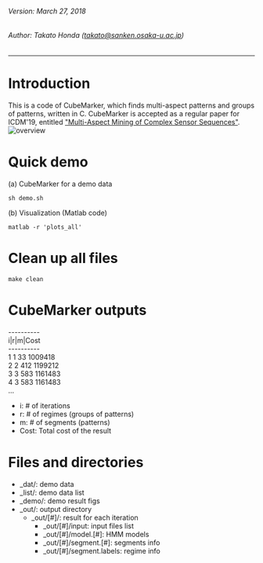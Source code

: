 ###### Version: March 27, 2018
###### Author: Takato Honda (takato@sanken.osaka-u.ac.jp)
---
# Introduction
This is a code of CubeMarker, which finds multi-aspect patterns and groups of patterns, written in C. CubeMarker is accepted as a regular paper for ICDM'19, entitled ["Multi-Aspect Mining of Complex Sensor Sequences"](https://takatohonda.github.io/paper/paper-icdm19.pdf).
![overview](http://takatohonda.github.io/assets/img/overview.png)

# Quick demo
(a) CubeMarker for a demo data
```
sh demo.sh 
```
(b) Visualization (Matlab code)
```
matlab -r 'plots_all' 
```
# Clean up all files
```
make clean
```
# CubeMarker outputs
\----------  
i|r|m|Cost  
\----------  
1 1 33 1009418  
2 2 412 1199212  
3 3 583 1161483  
4 3 583 1161483  
...

* i: # of iterations
* r: # of regimes (groups of patterns)
* m: # of segments (patterns)
* Cost: Total cost of the result

# Files and directories
* _dat/: demo data
* _list/: demo data list
* _demo/: demo result figs
* _out/: output directory
    * _out/[#]/: result for each iteration
        - _out/[#]/input: input files list
        - _out/[#]/model.[#]: HMM models
        - _out/[#]/segment.[#]: segments info
        - _out/[#]/segment.labels: regime info
